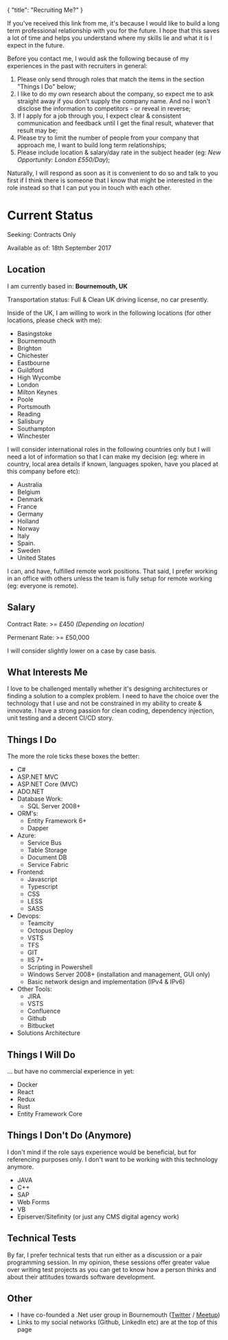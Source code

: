 {
    "title": "Recruiting Me?" 
}

If you've received this link from me, it's because I would like to build a long term professional relationship with you for the future. I hope that this saves a lot of time and helps you understand where my skills lie and what it is I expect in the future. 

Before you contact me, I would ask the following because of my experiences in the past with recruiters in general:

1. Please only send through roles that match the items in the section "Things I Do" below;
2. I like to do my own research about the company, so expect me to ask straight away if you don't supply the company name. And no I won't disclose the information to competitors - or reveal in reverse;
3. If I apply for a job through you, I expect clear & consistent communication and feedback until I get the final result, whatever that result may be;
4. Please try to limit the number of people from your company that approach me, I want to build long term relationships;
5. Please include location & salary/day rate in the subject header (eg: *New Opportunity: London £550/Day*);

Naturally, I will respond as soon as it is convenient to do so and talk to you first if I think there is someone that I know that might be interested in the role instead so that I can put you in touch with each other.

# Current Status

Seeking: Contracts Only 

Available as of: 18th September 2017

## Location

I am currently based in: **Bournemouth, UK**

Transportation status: Full & Clean UK driving license, no car presently.

Inside of the UK, I am willing to work in the following locations (for other locations, please check with me): 

- Basingstoke
- Bournemouth
- Brighton
- Chichester
- Eastbourne
- Guildford
- High Wycombe
- London
- Milton Keynes
- Poole
- Portsmouth
- Reading
- Salisbury
- Southampton
- Winchester

I will consider international roles in the following countries only but I will need a lot of information so that I can make my decision (eg: where in country, local area details if known, languages spoken, have you placed at this company before etc):

- Australia
- Belgium
- Denmark
- France
- Germany
- Holland
- Norway
- Italy
- Spain.
- Sweden
- United States

I can, and have, fulfilled remote work positions. That said, I prefer working in an office with others unless the team is fully setup for remote working (eg: everyone is remote).

## Salary

Contract Rate: >= £450 *(Depending on location)*

Permenant Rate: >= £50,000

I will consider slightly lower on a case by case basis.

## What Interests Me

I love to be challenged mentally whether it's designing architectures or finding a solution to a complex problem. I need to have the choice over the technology that I use and not be constrained in my ability to create & innovate. I have a strong passion for clean coding, dependency injection, unit testing and a decent CI/CD story.

## Things I Do

The more the role ticks these boxes the better:

- C#
- ASP.NET MVC
- ASP.NET Core (MVC)
- ADO.NET
- Database Work: 
    - SQL Server 2008+
- ORM's: 
    - Entity Framework 6+
    - Dapper
- Azure:
    - Service Bus
    - Table Storage
    - Document DB
    - Service Fabric
- Frontend: 
    - Javascript
    - Typescript
    - CSS
    - LESS
    - SASS
- Devops: 
    - Teamcity
    - Octopus Deploy
    - VSTS
    - TFS
    - GIT
    - IIS 7+
    - Scripting in Powershell
    - Windows Server 2008+ (installation and management, GUI only)
    - Basic network design and implementation (IPv4 & IPv6)
- Other Tools: 
    - JIRA
    - VSTS
    - Confluence
    - Github
    - Bitbucket
- Solutions Architecture

## Things I Will Do

... but have no commercial experience in yet:

- Docker
- React
- Redux
- Rust
- Entity Framework Core

## Things I Don't Do (Anymore)

I don't mind if the role says experience would be beneficial, but for referencing purposes only. I don't want to be working with this technology anymore.

- JAVA
- C++
- SAP
- Web Forms
- VB
- Episerver/Sitefinity (or just any CMS digital agency work)

## Technical Tests

By far, I prefer technical tests that run either as a discussion or a pair programming session. In my opinion, these sessions offer greater value over writing test projects as you can get to know how a person thinks and about their attitudes towards software development.

## Other

- I have co-founded a .Net user group in Bournemouth ([Twitter](https://twitter.com/dnbmth) / [Meetup](http://meet.dnbmth.io))
- Links to my social networks (Github, LinkedIn etc) are at the top of this page
